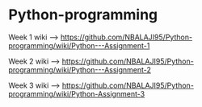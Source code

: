 # Python-programming
Week 1 wiki --> https://github.com/NBALAJI95/Python-programming/wiki/Python---Assignment-1

Week 2 wiki --> https://github.com/NBALAJI95/Python-programming/wiki/Python---Assignment-2

Week 3 wiki --> https://github.com/NBALAJI95/Python-programming/wiki/Python-Assignment-3
